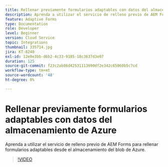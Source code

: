 ```yaml
---
title: Rellenar previamente formularios adaptables con datos del almacenamiento de Azure
description: Aprenda a utilizar el servicio de relleno previo de AEM Forms para rellenar formularios adaptables desde el almacenamiento del blob de Azure.
feature: Adaptive Forms
type: Documentation
role: Developer
level: Beginner
version: Cloud Service
topic: Integrations
thumbnail: 335714.jpg
jira: KT-8240
exl-id: 12e0e3bb-d6b2-4c33-9105-18c3637d3e07
duration: 125
source-git-commit: f23c2ab86d42531113690df2e342c65060b5c7cd
workflow-type: tm+mt
source-wordcount: '48'
ht-degree: 0%

---
```


# Rellenar previamente formularios adaptables con datos del almacenamiento de Azure

Aprenda a utilizar el servicio de relleno previo de AEM Forms para rellenar formularios adaptables desde el almacenamiento del blob de Azure.

>[!VIDEO](https://video.tv.adobe.com/v/335714?quality=12&learn=on)
